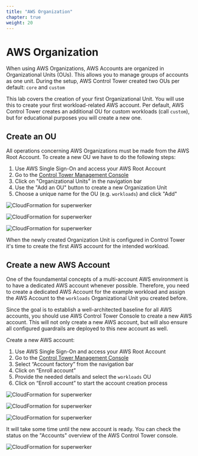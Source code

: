 ```yaml
---
title: "AWS Organization"
chapter: true
weight: 20
---
```


# AWS Organization

When using AWS Organizations, AWS Accounts are organized in Organizational Units (OUs). This allows you to manage groups of accounts as one unit. During the setup, AWS Control Tower created two OUs per default: `core` and `custom`

This lab covers the creation of your first Organizational Unit. You will use this to create your first workload-related AWS account. Per default, AWS Control Tower creates an additional OU for custom workloads (call `custom`), but for educational purposes you will create a new one.

## Create an OU

All operations concerning AWS Organizations must be made from the AWS Root Account. To create a new OU we have to do the following steps:

1. Use AWS Single Sign-On and access your AWS Root Account
1. Go to the [Control Tower Management Console](https://eu-central-1.console.aws.amazon.com/controltower/home/dashboard?region=eu-central-1)
1. Click on "Organizational Units" in the navigation bar
1. Use the "Add an OU" button to create a new Organization Unit
1. Choose a unique name for the OU (e.g. `workloads`) and click "Add"

![CloudFormation for superwerker](/screenshots/org/ou-list.png)

![CloudFormation for superwerker](/screenshots/org/ou-create.png)

![CloudFormation for superwerker](/screenshots/org/ou-pending.png)

When the newly created Organization Unit is configured in Control Tower it's time to create the first AWS account for the intended workload.

## Create a new AWS Account

One of the foundamental concepts of a multi-account AWS environment is to have a dedicated AWS account whenever possible. Therefore, you need to create a dedicated AWS Account for the example workload and assign the AWS Account to the `workloads` Organizational Unit you created before.

Since the goal is to establish a well-architected baseline for all AWS accounts, you should use AWS Control Tower Console to create a new AWS account. This will not only create a new AWS account, but will also ensure all configured guardrails are deployed to this new account as well.

Create a new AWS account:

1. Use AWS Single Sign-On and access your AWS Root Account
1. Go to the [Control Tower Management Console](https://eu-central-1.console.aws.amazon.com/controltower/home/dashboard?region=eu-central-1)
1. Select “Account factory” from the navigation bar
1. Click on “Enroll account”
1. Provide the needed details and select the `workloads` OU
1. Click on “Enroll account” to start the account creation process

![CloudFormation for superwerker](/screenshots/org/account-factory.png)

![CloudFormation for superwerker](/screenshots/org/account-create.png)

![CloudFormation for superwerker](/screenshots/org/account-create-filled.png)

It will take some time until the new account is ready. You can check the status on the "Accounts" overview of the AWS Control Tower console.

![CloudFormation for superwerker](/screenshots/org/account-pending.png)

